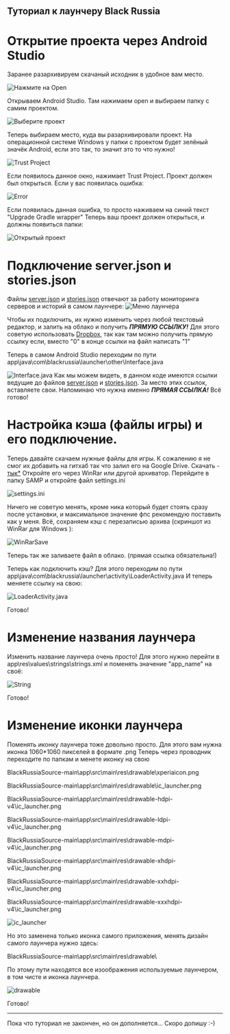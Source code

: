 ## Туториал к лаунчеру Black Russia
# Открытие проекта через Android Studio
Заранее разархивируем скачаный исходник в удобное вам место. 

![Нажмите на Open](https://raw.githubusercontent.com/Parad1st/BlackRussiaSource/main/Documentation/Image/%D0%9E%D1%82%D0%BA%D1%80%D1%8B%D1%82%D1%8C%20%D0%BF%D1%80%D0%BE%D0%B5%D0%BA%D1%82.png)

Открываем Android Studio. Там нажимаем open и выбираем папку с самим проектом.

![Выберите проект](https://raw.githubusercontent.com/Parad1st/BlackRussiaSource/main/Documentation/Image/%D0%92%D1%8B%D0%B1%D0%BE%D1%80%20%D0%BF%D1%80%D0%BE%D0%B5%D0%BA%D1%82%D0%B0.png)

Теперь выбираем место, куда вы разархивировали проект. На операционной системе Windows у папки с проектом будет зелёный значёк Android, если это так, то значит это то что нужно!

![Trust Project](https://raw.githubusercontent.com/Parad1st/BlackRussiaSource/main/Documentation/Image/Trust%20project.png)

Если появилось данное окно, нажимает Trust Project.
Проект должен был открыться. Если у вас появилась ошибка:

![Error](https://raw.githubusercontent.com/Parad1st/BlackRussiaSource/main/Documentation/Image/error%20dradle%20qut.png)

Если появилась данная ошибка, то просто наживаем на синий текст "Upgrade Gradle wrapper"
Теперь ваш проект должен открыться, и должны появиться папки:

![Открытый проект](https://raw.githubusercontent.com/Parad1st/BlackRussiaSource/main/Documentation/Image/%D0%9E%D1%82%D0%BA%D1%80%D1%8B%D1%82%D1%8B%D0%B8%CC%86%20%D0%BF%D1%80%D0%BE%D0%B5%D0%BA%D1%82.png)

# Подключение server.json и stories.json
Файлы [server.json](https://github.com/Parad1st/BlackRussiaSource/blob/main/Json%20files/servers.json) и [stories.json](https://github.com/Parad1st/BlackRussiaSource/blob/main/Json%20files/stories.json) отвечают за работу мониторинга серверов и историй в самом лаунчере:
![Меню лаунчера](https://raw.githubusercontent.com/Parad1st/BlackRussiaSource/main/Documentation/Image/image%20(3).png)

Чтобы их подключить, их нужно изменить через любой текстовый редактор, и залить на облако и получить ***ПРЯМУЮ ССЫЛКУ!***
Для этого советую использовать [Dropbox](https://www.dropbox.com), так как там можно получить прямую ссылку если, вместо "0" в конце ссылки на файл написать "1"

Теперь в самом Android Studio переходим по пути app\java\com\blackrussia\launcher\other\Interface.java

![Interface.java](https://raw.githubusercontent.com/Parad1st/BlackRussiaSource/main/Documentation/Image/Interface%20%D1%84%D0%B0%D0%B8%CC%86%D0%BB.png)
Как мы можем видеть, в данном коде имеются ссылки ведущие до файлов [server.json](https://github.com/Parad1st/BlackRussiaSource/blob/main/Json%20files/servers.json) и [stories.json](https://github.com/Parad1st/BlackRussiaSource/blob/main/Json%20files/stories.json).
За место этих ссылок, вставляете свои. Напоминаю что нужна именно ***ПРЯМАЯ ССЫЛКА!***
Всё готово!

# Настройка кэша (файлы игры) и его подключение.
Теперь давайте скачаем нужные файлы для игры. К сожалению я не смог их добавить на гитхаб так что залил его на Google Drive. Скачать - [тык*](https://drive.google.com/file/d/1_8SRrvfS3Mv2AgY0arntJtsJVONnFlR2/view?usp=sharing)
Откройте его через WinRar или другой архиватор. Перейдите в папку SAMP и откройте файл settings.ini

![settings.ini](https://raw.githubusercontent.com/Parad1st/BlackRussiaSource/main/Documentation/Image/settings.ini.png)

Ничего не советую менять, кроме ника который будет стоять сразу после установки, и максимальное значение фпс рекомендую поставить как у меня.
Всё, сохраняем кэш с перезаписью архива (скриншот из WinRar для Windows ):

![WinRarSave](https://raw.githubusercontent.com/Parad1st/BlackRussiaSource/main/Documentation/Image/Update%20settings.ini.png)

Теперь так же заливаете файл в облако. (прямая ссылка обязательна!)

Теперь как подключить кэш?
Для этого переходим по пути app\java\com\blackrussia\launcher\activity\LoaderActivity.java
И теперь меняете ссылку на свою:

![LoaderActivity.java](https://raw.githubusercontent.com/Parad1st/BlackRussiaSource/main/Documentation/Image/LoaderActivity.png)

Готово!

# Изменение названия лаунчера
Изменить название лаунчера очень просто! Для этого нужно перейти в app\res\values\strings\strings.xml и поменять значение "app_name" на своё:

![String](https://raw.githubusercontent.com/Parad1st/BlackRussiaSource/main/Documentation/Image/String%20app%20name.png)

Готово!

# Изменение иконки лаунчера
Поменять иконку лаунчера тоже довольно просто. Для этого вам нужна иконка 1060*1060 пикселей в формате .png
Теперь через проводник переходите по папкам и менете иконку на свою

BlackRussiaSource-main\app\src\main\res\drawable\xperiaicon.png

BlackRussiaSource-main\app\src\main\res\drawable\ic_launcher.png

BlackRussiaSource-main\app\src\main\res\drawable-hdpi-v4\ic_launcher.png

BlackRussiaSource-main\app\src\main\res\drawable-ldpi-v4\ic_launcher.png

BlackRussiaSource-main\app\src\main\res\drawable-mdpi-v4\ic_launcher.png

BlackRussiaSource-main\app\src\main\res\drawable-xhdpi-v4\ic_launcher.png

BlackRussiaSource-main\app\src\main\res\drawable-xxhdpi-v4\ic_launcher.png

BlackRussiaSource-main\app\src\main\res\drawable-xxxhdpi-v4\ic_launcher.png

![ic_launcher](https://raw.githubusercontent.com/Parad1st/BlackRussiaSource/main/Documentation/Image/ic%20launcher.png)

Но это заменена только иконка самого приложения, менять дизайн самого лаунчера нужно здесь:

BlackRussiaSource-main\app\src\main\res\drawable\

По этому пути находятся все изоображения используемые лаунчером, в том чисте и иконка лаунчера.

![drawable](https://raw.githubusercontent.com/Parad1st/BlackRussiaSource/main/Documentation/Image/drawable.png)

Готово!
______________________________________
Пока что туториал не закончен, но он дополняется... Скоро допишу :-)
